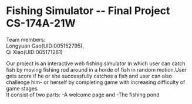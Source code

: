 # Fishing Simulator -- Final Project CS-174A-21W

Team members:  
Longyuan Gao(UID:005152795),  
Qi Xiao(UID:005171261)

 Our project is an interactive web fishing simulator in which user can catch fish by moving fishing rod around in a horde of fish in random motion.User gets score if he or she successfully catches a fish and user can also challenge him- or herself by completing game with increasing difficulty of game stages.  
 It consist of two parts:
 -A welcome page and
 -The fishing pond

